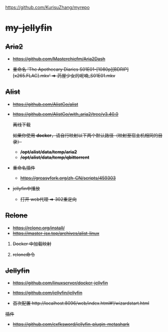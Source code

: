 https://github.com/KurisuZhang/myrepo

# ~~my-jellyfin~~

## ~~Aria2~~ 

- ~~https://github.com/Masterchiefm/Aria2Dash~~

- ~~重命名 'The Apothecary Diaries S01E01-[1080p][BDRIP][x265.FLAC].mkv' => 药屋少女的呢喃_S01E01.mkv~~



## ~~Alist~~

- ~~https://github.com/AlistGo/alist~~  

- ~~https://github.com/AlistGo/with_aria2/tree/v3.40.0~~

  ~~离线下载~~

  ~~如果你使用 **docker**，请自行映射以下两个默认路径（映射至宿主机相同的目录）~~

  - ~~**/opt/alist/data/temp/aria2**~~
  - ~~**/opt/alist/data/temp/qbittorrent**~~

- ~~重命名插件~~

  - ~~https://greasyfork.org/zh-CN/scripts/459303~~

- ~~jellyfin中播放~~

  - ~~打开 web代理 => 302重定向~~


## ~~Rclone~~

- ~~https://rclone.org/install/~~
- ~~https://master-jsx.top/archives/alist-linux~~

1. ~~Docker 中加载映射~~



2. ~~rclone命令~~






## ~~Jellyfin~~

- ~~https://github.com/linuxserver/docker-jellyfin~~
- ~~https://github.com/jellyfin/jellyfin~~

- ~~首次配置 http://localhost:8096/web/index.html#!/wizardstart.html~~




~~插件~~

-  ~~https://github.com/cxfksword/jellyfin-plugin-metashark~~
